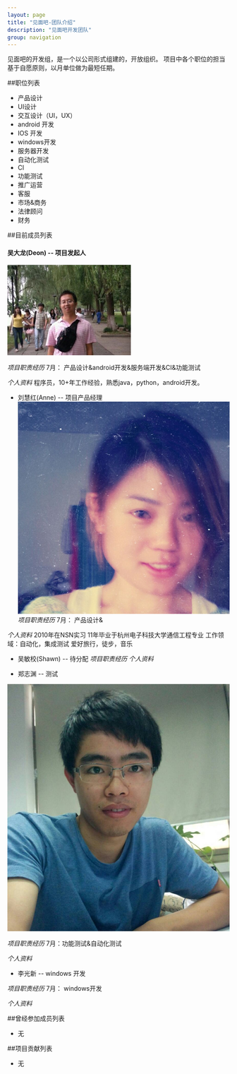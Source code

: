 ```yaml
---
layout: page
title: "见面吧-团队介绍"
description: "见面吧开发团队"
group: navigation
---
```

见面吧的开发组，是一个以公司形式组建的，开放组织。
项目中各个职位的担当基于自愿原则，以月单位做为最短任期。

##职位列表
*  产品设计
*  UI设计
*  交互设计（UI，UX）
*  android 开发
*  IOS 开发
*  windows开发
*  服务器开发 
*  自动化测试
*  CI
*  功能测试
*  推广运营
*  客服
*  市场&商务
*  法律顾问
*  财务

##目前成员列表

#### 吴大龙(Deon) -- 项目发起人
![吴大龙](/images/deonwu.png)

*项目职责经历* 
7月： 产品设计&android开发&服务端开发&CI&功能测试


*个人资料* 
程序员，10+年工作经验，熟悉java，python，android开发。 


* 刘慧红(Anne) -- 项目产品经理
![刘慧红](/images/Anne.jpg)
*项目职责经历* 
7月： 产品设计&

*个人资料* 
2010年在NSN实习
11年毕业于杭州电子科技大学通信工程专业
工作领域：自动化，集成测试
爱好旅行，徒步，音乐


* 吴敏校(Shawn) -- 待分配
*项目职责经历* 
*个人资料* 

* 郑志渊 -- 测试

![郑志渊](/images/Jerry.jpg)

*项目职责经历* 
7月：功能测试&自动化测试

*个人资料* 


* 李光新 -- windows 开发


*项目职责经历* 
7月： windows开发

*个人资料* 



##曾经参加成员列表
* 无

##项目贡献列表
* 无
 
